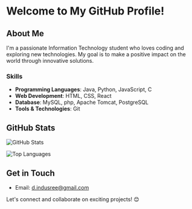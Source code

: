 # Welcome to My GitHub Profile!

## About Me
I'm a passionate Information Technology student who loves coding and exploring new technologies. My goal is to make a positive impact on the world through innovative solutions.

### Skills
- **Programming Languages**: Java, Python, JavaScript, C
- **Web Development**: HTML, CSS, React
- **Database**: MySQL, php, Apache Tomcat, PostgreSQL
- **Tools & Technologies**: Git

<!--## Projects
Here are some of the projects I've been working on:

1. **[Project Name 1](link-to-project)**: A web application built with React and Express for managing tasks.
   - Features:
     - Task creation and management
     - User authentication
     - Responsive design

2. **[Project Name 2](link-to-project)**: An Android app developed in Java for tracking daily expenses.
   - Features:
     - Expense logging
     - Budget tracking
     - Data visualization-->

## GitHub Stats
![GitHub Stats](https://github-readme-stats.vercel.app/api?username=indu-304&show_icons=true&theme=dark)

![Top Languages](https://github-readme-stats.vercel.app/api/top-langs/?username=indu-304&layout=compact&theme=dark)


## Get in Touch
- Email: d.indusree@gmail.com
<!--- Personal Website: [Your Website](link-to-website)-->

Let's connect and collaborate on exciting projects! 😊


<!--
**Indu-304/Indu-304** is a ✨ _special_ ✨ repository because its `README.md` (this file) appears on your GitHub profile.

Here are some ideas to get you started:

- 🔭 I’m currently working on ...
- 🌱 I’m currently learning ...
- 👯 I’m looking to collaborate on ...
- 🤔 I’m looking for help with ...
- 💬 Ask me about ...
- 📫 How to reach me: ...
- 😄 Pronouns: ...
- ⚡ Fun fact: ...
-->

